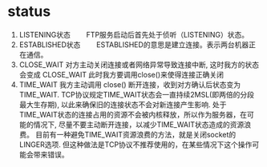 # status

1. LISTENING状态
　　FTP服务启动后首先处于侦听（LISTENING）状态。
2. ESTABLISHED状态
　　ESTABLISHED的意思是建立连接。表示两台机器正在通信。
3. CLOSE_WAIT
    对方主动关闭连接或者网络异常导致连接中断, 
    这时我方的状态会变成 CLOSE_WAIT 此时我方要调用close()来使得连接正确关闭
4. TIME_WAIT
    我方主动调用 close() 断开连接，收到对方确认后状态变为TIME_WAIT.
    TCP协议规定TIME_WAIT状态会一直持续2MSL(即两倍的分段最大生存期), 
    以此来确保旧的连接状态不会对新连接产生影响.
    处于TIME_WAIT状态的连接占用的资源不会被内核释放，所以作为服务器，在可能的情况下,
    尽量不要主动断开连接，以减少TIME_WAIT状态造成的资源浪费。
    目前有一种避免TIME_WAIT资源浪费的方法，就是关闭socket的LINGER选项.
    但这种做法是TCP协议不推荐使用的，在某些情况下这个操作可能会带来错误。
